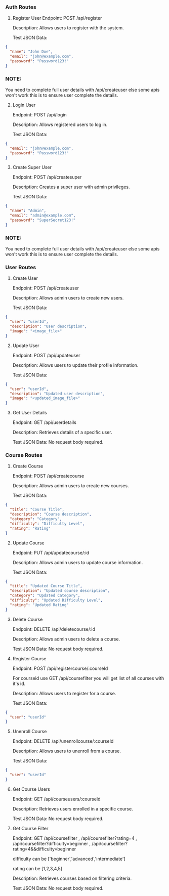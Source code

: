 ### Auth Routes

1. Register User
   Endpoint: POST /api/register

   Description: Allows users to register with the system.

   Test JSON Data:
```json
{
  "name": "John Doe",
  "email": "john@example.com",
  "password": "Password123!"
}
```
   ### NOTE:
   You need to complete full user details with /api/createuser else some apis won't work this is to ensure user complete the details.

2. Login User

    Endpoint: POST /api/login

    Description: Allows registered users to log in.

    Test JSON Data:
```json
{
  "email": "john@example.com",
  "password": "Password123!"
}
```

3. Create Super User

    Endpoint: POST /api/createsuper

    Description: Creates a super user with admin privileges.

    Test JSON Data:
```json
{
  "name": "Admin",
  "email": "admin@example.com",
  "password": "SuperSecret123!"
}
```
   ### NOTE:
   You need to complete full user details with /api/createuser else some apis won't work this is to ensure user complete the details.


### User Routes

1. Create User

    Endpoint: POST /api/createuser

    Description: Allows admin users to create new users.

    Test JSON Data:
```json
{
  "user": "userId",
  "description": "User description",
  "image": "<image_file>"
}
```

2. Update User

    Endpoint: POST /api/updateuser
   
    Description: Allows users to update their profile information.
   
    Test JSON Data:
```json
{
  "user": "userId",
  "description": "Updated user description",
  "image": "<updated_image_file>"
}
```

3. Get User Details

    Endpoint: GET /api/userdetails
   
    Description: Retrieves details of a specific user.
   
    Test JSON Data: No request body required.


### Course Routes

1. Create Course

    Endpoint: POST /api/createcourse
   
    Description: Allows admin users to create new courses.
   
    Test JSON Data:
```json
{
  "title": "Course Title",
  "description": "Course description",
  "category": "Category",
  "difficulty": "Difficulty Level",
  "rating": "Rating"
}
```

2. Update Course

    Endpoint: PUT /api/updatecourse/:id
   
    Description: Allows admin users to update course information.
   
    Test JSON Data:
```json
{
  "title": "Updated Course Title",
  "description": "Updated course description",
  "category": "Updated Category",
  "difficulty": "Updated Difficulty Level",
  "rating": "Updated Rating"
}
```

3. Delete Course

    Endpoint: DELETE /api/deletecourse/:id
   
    Description: Allows admin users to delete a course.
   
    Test JSON Data: No request body required.

5. Register Course

    Endpoint: POST /api/registercourse/:courseId

    For courseid use GET /api/coursefilter you will get list of all courses with it's id.  

    Description: Allows users to register for a course.
   
    Test JSON Data:
```json
{
  "user": "userId"
}
```

5. Unenroll Course

    Endpoint: DELETE /api/unenrollcourse/:courseId

    Description: Allows users to unenroll from a course.

    Test JSON Data:
```json
{
  "user": "userId"
}
```
6. Get Course Users

    Endpoint: GET /api/courseusers/:courseId

    Description: Retrieves users enrolled in a specific course.

    Test JSON Data: No request body required.

8. Get Course Filter

    Endpoint: GET /api/coursefilter , /api/coursefilter?rating=4 , /api/coursefilter?difficulty=beginner , /api/coursefilter?rating=4&&difficulty=beginner

    difficulty can be ['beginner','advanced','intermediate']
   
    rating can be [1,2,3,4,5]

    Description: Retrieves courses based on filtering criteria.

    Test JSON Data: No request body required.
